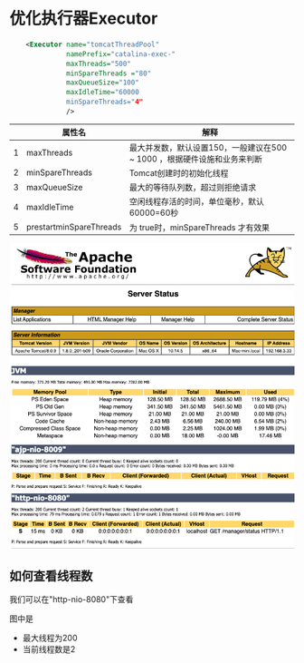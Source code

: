 # 优化执行器Executor

```xml
    <Executor name="tomcatThreadPool" 
              namePrefix="catalina-exec-"
              maxThreads="500" 
              minSpareThreads ="80"
              maxQueueSize="100"
              maxIdleTime="60000
              minSpareThreads="4" 
              />
```

|      | 属性名                  | 解释                                                         |
| ---- | ----------------------- | ------------------------------------------------------------ |
| 1    | maxThreads              | 最大并发数，默认设置150，一般建议在500 ~ 1000 ，根据硬件设施和业务来判断 |
| 2    | minSpareThreads         | Tomcat创建时的初始化线程                                     |
| 3    | maxQueueSize            | 最大的等待队列数，超过则拒绝请求                             |
| 4    | maxIdleTime             | 空闲线程存活的时间，单位毫秒，默认60000=60秒                 |
| 5    | prestartminSpareThreads | 为 true时，minSpareThreads 才有效果                          |

<img src="../../../assets/image-20201031214808684.png" alt="image-20201031214808684"  />

## 如何查看线程数

我们可以在"http-nio-8080"下查看

图中是

- 最大线程为200
- 当前线程数是2